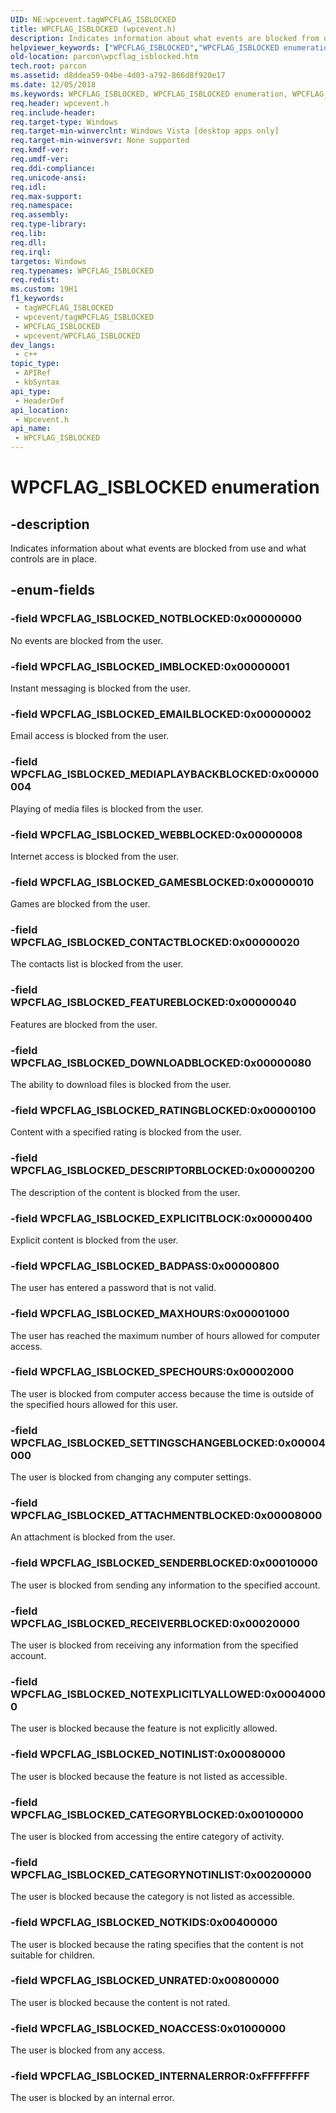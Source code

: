 ```yaml
---
UID: NE:wpcevent.tagWPCFLAG_ISBLOCKED
title: WPCFLAG_ISBLOCKED (wpcevent.h)
description: Indicates information about what events are blocked from use and what controls are in place.
helpviewer_keywords: ["WPCFLAG_ISBLOCKED","WPCFLAG_ISBLOCKED enumeration","WPCFLAG_ISBLOCKED_ATTACHMENTBLOCKED","WPCFLAG_ISBLOCKED_BADPASS","WPCFLAG_ISBLOCKED_CATEGORYBLOCKED","WPCFLAG_ISBLOCKED_CATEGORYNOTINLIST","WPCFLAG_ISBLOCKED_CONTACTBLOCKED","WPCFLAG_ISBLOCKED_DESCRIPTORBLOCKED","WPCFLAG_ISBLOCKED_DOWNLOADBLOCKED","WPCFLAG_ISBLOCKED_EMAILBLOCKED","WPCFLAG_ISBLOCKED_EXPLICITBLOCK","WPCFLAG_ISBLOCKED_FEATUREBLOCKED","WPCFLAG_ISBLOCKED_GAMESBLOCKED","WPCFLAG_ISBLOCKED_IMBLOCKED","WPCFLAG_ISBLOCKED_INTERNALERROR","WPCFLAG_ISBLOCKED_MAXHOURS","WPCFLAG_ISBLOCKED_MEDIAPLAYBACKBLOCKED","WPCFLAG_ISBLOCKED_NOACCESS","WPCFLAG_ISBLOCKED_NOTBLOCKED","WPCFLAG_ISBLOCKED_NOTEXPLICITLYALLOWED","WPCFLAG_ISBLOCKED_NOTINLIST","WPCFLAG_ISBLOCKED_NOTKIDS","WPCFLAG_ISBLOCKED_RATINGBLOCKED","WPCFLAG_ISBLOCKED_RECEIVERBLOCKED","WPCFLAG_ISBLOCKED_SENDERBLOCKED","WPCFLAG_ISBLOCKED_SETTINGSCHANGEBLOCKED","WPCFLAG_ISBLOCKED_SPECHOURS","WPCFLAG_ISBLOCKED_UNRATED","WPCFLAG_ISBLOCKED_WEBBLOCKED","parcon.wpcflag_isblocked","wpcevent/WPCFLAG_ISBLOCKED","wpcevent/WPCFLAG_ISBLOCKED_ATTACHMENTBLOCKED","wpcevent/WPCFLAG_ISBLOCKED_BADPASS","wpcevent/WPCFLAG_ISBLOCKED_CATEGORYBLOCKED","wpcevent/WPCFLAG_ISBLOCKED_CATEGORYNOTINLIST","wpcevent/WPCFLAG_ISBLOCKED_CONTACTBLOCKED","wpcevent/WPCFLAG_ISBLOCKED_DESCRIPTORBLOCKED","wpcevent/WPCFLAG_ISBLOCKED_DOWNLOADBLOCKED","wpcevent/WPCFLAG_ISBLOCKED_EMAILBLOCKED","wpcevent/WPCFLAG_ISBLOCKED_EXPLICITBLOCK","wpcevent/WPCFLAG_ISBLOCKED_FEATUREBLOCKED","wpcevent/WPCFLAG_ISBLOCKED_GAMESBLOCKED","wpcevent/WPCFLAG_ISBLOCKED_IMBLOCKED","wpcevent/WPCFLAG_ISBLOCKED_INTERNALERROR","wpcevent/WPCFLAG_ISBLOCKED_MAXHOURS","wpcevent/WPCFLAG_ISBLOCKED_MEDIAPLAYBACKBLOCKED","wpcevent/WPCFLAG_ISBLOCKED_NOACCESS","wpcevent/WPCFLAG_ISBLOCKED_NOTBLOCKED","wpcevent/WPCFLAG_ISBLOCKED_NOTEXPLICITLYALLOWED","wpcevent/WPCFLAG_ISBLOCKED_NOTINLIST","wpcevent/WPCFLAG_ISBLOCKED_NOTKIDS","wpcevent/WPCFLAG_ISBLOCKED_RATINGBLOCKED","wpcevent/WPCFLAG_ISBLOCKED_RECEIVERBLOCKED","wpcevent/WPCFLAG_ISBLOCKED_SENDERBLOCKED","wpcevent/WPCFLAG_ISBLOCKED_SETTINGSCHANGEBLOCKED","wpcevent/WPCFLAG_ISBLOCKED_SPECHOURS","wpcevent/WPCFLAG_ISBLOCKED_UNRATED","wpcevent/WPCFLAG_ISBLOCKED_WEBBLOCKED"]
old-location: parcon\wpcflag_isblocked.htm
tech.root: parcon
ms.assetid: d8ddea59-04be-4d03-a792-866d8f920e17
ms.date: 12/05/2018
ms.keywords: WPCFLAG_ISBLOCKED, WPCFLAG_ISBLOCKED enumeration, WPCFLAG_ISBLOCKED_ATTACHMENTBLOCKED, WPCFLAG_ISBLOCKED_BADPASS, WPCFLAG_ISBLOCKED_CATEGORYBLOCKED, WPCFLAG_ISBLOCKED_CATEGORYNOTINLIST, WPCFLAG_ISBLOCKED_CONTACTBLOCKED, WPCFLAG_ISBLOCKED_DESCRIPTORBLOCKED, WPCFLAG_ISBLOCKED_DOWNLOADBLOCKED, WPCFLAG_ISBLOCKED_EMAILBLOCKED, WPCFLAG_ISBLOCKED_EXPLICITBLOCK, WPCFLAG_ISBLOCKED_FEATUREBLOCKED, WPCFLAG_ISBLOCKED_GAMESBLOCKED, WPCFLAG_ISBLOCKED_IMBLOCKED, WPCFLAG_ISBLOCKED_INTERNALERROR, WPCFLAG_ISBLOCKED_MAXHOURS, WPCFLAG_ISBLOCKED_MEDIAPLAYBACKBLOCKED, WPCFLAG_ISBLOCKED_NOACCESS, WPCFLAG_ISBLOCKED_NOTBLOCKED, WPCFLAG_ISBLOCKED_NOTEXPLICITLYALLOWED, WPCFLAG_ISBLOCKED_NOTINLIST, WPCFLAG_ISBLOCKED_NOTKIDS, WPCFLAG_ISBLOCKED_RATINGBLOCKED, WPCFLAG_ISBLOCKED_RECEIVERBLOCKED, WPCFLAG_ISBLOCKED_SENDERBLOCKED, WPCFLAG_ISBLOCKED_SETTINGSCHANGEBLOCKED, WPCFLAG_ISBLOCKED_SPECHOURS, WPCFLAG_ISBLOCKED_UNRATED, WPCFLAG_ISBLOCKED_WEBBLOCKED, parcon.wpcflag_isblocked, wpcevent/WPCFLAG_ISBLOCKED, wpcevent/WPCFLAG_ISBLOCKED_ATTACHMENTBLOCKED, wpcevent/WPCFLAG_ISBLOCKED_BADPASS, wpcevent/WPCFLAG_ISBLOCKED_CATEGORYBLOCKED, wpcevent/WPCFLAG_ISBLOCKED_CATEGORYNOTINLIST, wpcevent/WPCFLAG_ISBLOCKED_CONTACTBLOCKED, wpcevent/WPCFLAG_ISBLOCKED_DESCRIPTORBLOCKED, wpcevent/WPCFLAG_ISBLOCKED_DOWNLOADBLOCKED, wpcevent/WPCFLAG_ISBLOCKED_EMAILBLOCKED, wpcevent/WPCFLAG_ISBLOCKED_EXPLICITBLOCK, wpcevent/WPCFLAG_ISBLOCKED_FEATUREBLOCKED, wpcevent/WPCFLAG_ISBLOCKED_GAMESBLOCKED, wpcevent/WPCFLAG_ISBLOCKED_IMBLOCKED, wpcevent/WPCFLAG_ISBLOCKED_INTERNALERROR, wpcevent/WPCFLAG_ISBLOCKED_MAXHOURS, wpcevent/WPCFLAG_ISBLOCKED_MEDIAPLAYBACKBLOCKED, wpcevent/WPCFLAG_ISBLOCKED_NOACCESS, wpcevent/WPCFLAG_ISBLOCKED_NOTBLOCKED, wpcevent/WPCFLAG_ISBLOCKED_NOTEXPLICITLYALLOWED, wpcevent/WPCFLAG_ISBLOCKED_NOTINLIST, wpcevent/WPCFLAG_ISBLOCKED_NOTKIDS, wpcevent/WPCFLAG_ISBLOCKED_RATINGBLOCKED, wpcevent/WPCFLAG_ISBLOCKED_RECEIVERBLOCKED, wpcevent/WPCFLAG_ISBLOCKED_SENDERBLOCKED, wpcevent/WPCFLAG_ISBLOCKED_SETTINGSCHANGEBLOCKED, wpcevent/WPCFLAG_ISBLOCKED_SPECHOURS, wpcevent/WPCFLAG_ISBLOCKED_UNRATED, wpcevent/WPCFLAG_ISBLOCKED_WEBBLOCKED
req.header: wpcevent.h
req.include-header: 
req.target-type: Windows
req.target-min-winverclnt: Windows Vista [desktop apps only]
req.target-min-winversvr: None supported
req.kmdf-ver: 
req.umdf-ver: 
req.ddi-compliance: 
req.unicode-ansi: 
req.idl: 
req.max-support: 
req.namespace: 
req.assembly: 
req.type-library: 
req.lib: 
req.dll: 
req.irql: 
targetos: Windows
req.typenames: WPCFLAG_ISBLOCKED
req.redist: 
ms.custom: 19H1
f1_keywords:
 - tagWPCFLAG_ISBLOCKED
 - wpcevent/tagWPCFLAG_ISBLOCKED
 - WPCFLAG_ISBLOCKED
 - wpcevent/WPCFLAG_ISBLOCKED
dev_langs:
 - c++
topic_type:
 - APIRef
 - kbSyntax
api_type:
 - HeaderDef
api_location:
 - Wpcevent.h
api_name:
 - WPCFLAG_ISBLOCKED
---
```


# WPCFLAG_ISBLOCKED enumeration


## -description

Indicates information about what events are blocked from use and what controls are in place.

## -enum-fields

### -field WPCFLAG_ISBLOCKED_NOTBLOCKED:0x00000000

No events are blocked from the user.

### -field WPCFLAG_ISBLOCKED_IMBLOCKED:0x00000001

Instant messaging is blocked from the user.

### -field WPCFLAG_ISBLOCKED_EMAILBLOCKED:0x00000002

Email access is blocked from the user.

### -field WPCFLAG_ISBLOCKED_MEDIAPLAYBACKBLOCKED:0x00000004

Playing of media files is blocked from the user.

### -field WPCFLAG_ISBLOCKED_WEBBLOCKED:0x00000008

Internet access is blocked from the user.

### -field WPCFLAG_ISBLOCKED_GAMESBLOCKED:0x00000010

Games are blocked from the user.

### -field WPCFLAG_ISBLOCKED_CONTACTBLOCKED:0x00000020

The contacts list is blocked from the user.

### -field WPCFLAG_ISBLOCKED_FEATUREBLOCKED:0x00000040

Features are blocked from the user.

### -field WPCFLAG_ISBLOCKED_DOWNLOADBLOCKED:0x00000080

The ability to download files is blocked from the user.

### -field WPCFLAG_ISBLOCKED_RATINGBLOCKED:0x00000100

Content with a specified rating is blocked from the user.

### -field WPCFLAG_ISBLOCKED_DESCRIPTORBLOCKED:0x00000200

The description of the content is blocked from the user.

### -field WPCFLAG_ISBLOCKED_EXPLICITBLOCK:0x00000400

Explicit content is blocked from the user.

### -field WPCFLAG_ISBLOCKED_BADPASS:0x00000800

The user has entered a password that is not valid.

### -field WPCFLAG_ISBLOCKED_MAXHOURS:0x00001000

The user has reached the maximum number of hours allowed for computer access.

### -field WPCFLAG_ISBLOCKED_SPECHOURS:0x00002000

The user is blocked from computer access because the time is outside of the specified hours allowed for this user.

### -field WPCFLAG_ISBLOCKED_SETTINGSCHANGEBLOCKED:0x00004000

The user is blocked from changing any computer settings.

### -field WPCFLAG_ISBLOCKED_ATTACHMENTBLOCKED:0x00008000

An attachment is blocked from the user.

### -field WPCFLAG_ISBLOCKED_SENDERBLOCKED:0x00010000

The user is blocked from sending any information to the specified account.

### -field WPCFLAG_ISBLOCKED_RECEIVERBLOCKED:0x00020000

The user is blocked from receiving any information from the specified account.

### -field WPCFLAG_ISBLOCKED_NOTEXPLICITLYALLOWED:0x00040000

The user is blocked because the feature is not explicitly allowed.

### -field WPCFLAG_ISBLOCKED_NOTINLIST:0x00080000

The user is blocked because the feature is not listed as accessible.

### -field WPCFLAG_ISBLOCKED_CATEGORYBLOCKED:0x00100000

The user is blocked from accessing the entire category of activity.

### -field WPCFLAG_ISBLOCKED_CATEGORYNOTINLIST:0x00200000

The user is blocked because the category is not listed as accessible.

### -field WPCFLAG_ISBLOCKED_NOTKIDS:0x00400000

The user is blocked because the rating specifies that the content is not suitable for children.

### -field WPCFLAG_ISBLOCKED_UNRATED:0x00800000

The user is blocked because the content is not rated.

### -field WPCFLAG_ISBLOCKED_NOACCESS:0x01000000

The user is blocked from any access.

### -field WPCFLAG_ISBLOCKED_INTERNALERROR:0xFFFFFFFF

The user is blocked by an internal error.

